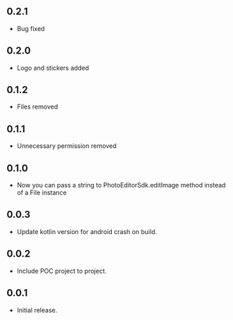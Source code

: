 ## 0.2.1

* Bug fixed

## 0.2.0

* Logo and stickers added

## 0.1.2

* Files removed

## 0.1.1

* Unnecessary permission removed 

## 0.1.0

* Now you can pass a string to PhotoEditorSdk.editImage method instead of a File instance

## 0.0.3

* Update kotlin version for android crash on build.

## 0.0.2

* Include POC project to project.

## 0.0.1

* Initial release.

